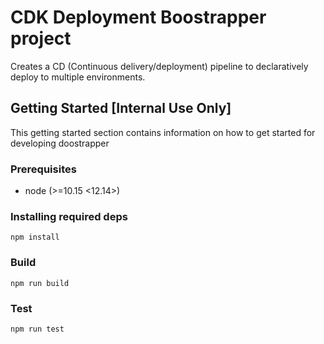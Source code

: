 # CDK Deployment Boostrapper project

Creates a CD (Continuous delivery/deployment) pipeline to declaratively deploy to multiple environments.

## Getting Started [Internal Use Only]

This getting started section contains information on how to get started for developing doostrapper

### Prerequisites

- node (>=10.15 <12.14>)

### Installing required deps

`npm install`

### Build

`npm run build`

### Test

`npm run test`
